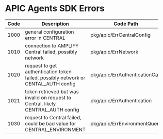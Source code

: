 # APIC Agents SDK Errors

| Code | Description                                                                        | Code Path                      |
| ---- | ---------------------------------------------------------------------------------- | ------------------------------ |
| 1000 | general configuration error in CENTRAL                                             | pkg/apic/ErrCentralConfig      |
| 1010 | connection to AMPLIFY Central failed, possibly network                             | pkg/apic/ErrNetwork            |
| 1020 | request to get authentication token failed, possibly network or CENTAL_AUTH config | pkg/apic/ErrAuthenticationCall |
| 1021 | token retrieved but was invalid on request to Central, likely CENTRAL_AUTH config  | pkg/apic/ErrAuthentication     |
| 1030 | request to Central failed, could be bad value for CENTRAL_ENVIRONMENT              | pkg/apic/ErrEnvironmentQuery   |
